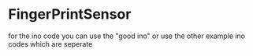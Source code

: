 # FingerPrintSensor

for the ino code you can use the "good ino" or use the other example ino codes which are seperate
